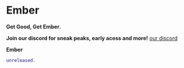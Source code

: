 # Ember
**Get Good, Get Ember.**

**Join our discord for sneak peaks, early acess and more!**
[our discord](https://discord.gg/4SyEVJvxAE)

**Ember**
```lua
unreleased.
